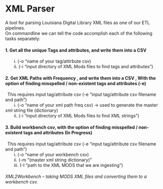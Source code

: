 # XML Parser
A tool for parsing Louisiana Digital Library XML files as one of our ETL pipelines.
</br>
On commandline we can tell the code accomplish each of the following tasks separately:</br>

#### 1. Get all the unique Tags and attributes, and write them into a CSV
&emsp;&emsp;i. (-o “name of your tag/attirbute csv) </br>
&emsp;&emsp;ii. (-i “input directory of XML Mods files to find tags and attributes”)</br>
#### 2. Get XML Paths with Frequency , and write them into a CSV , With the option of finding misspelled / non-existent tags and attributes (-e)
&ensp;This requires input tag/attribute csv (-e “input tag/attribute csv filename and path”)</br>
&emsp;&emsp;i. (-o “name of your xml path freq csv) -> used to generate the master xml string file (dictionary)</br>
&emsp;&emsp;ii. (-i “input directory of XML Mods files to find XML strings”) </br>

#### 3. Build workbench csv, with the option of finding misspelled / non-existent tags and attributes (In Progress)
&ensp;This requires input tag/attribute csv (-e “input tag/attribute csv filename and path”)</br>
&emsp;&emsp;i. (-o “name of your workbench csv) </br>
&emsp;&emsp;ii. (-m “(master xml string dictionary)” </br>
&emsp;&emsp;iii. (-I “path to the XML MODS that we are ingesting”)</br>

###### XML2Workbench – taking MODS XML files and converting them to a workbench csv. 

